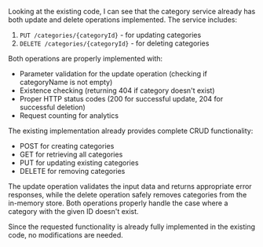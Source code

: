 Looking at the existing code, I can see that the category service already has both update and delete operations implemented. The service includes:

1. `PUT /categories/{categoryId}` - for updating categories
2. `DELETE /categories/{categoryId}` - for deleting categories

Both operations are properly implemented with:
- Parameter validation for the update operation (checking if categoryName is not empty)
- Existence checking (returning 404 if category doesn't exist)
- Proper HTTP status codes (200 for successful update, 204 for successful deletion)
- Request counting for analytics

The existing implementation already provides complete CRUD functionality:
- POST for creating categories
- GET for retrieving all categories  
- PUT for updating existing categories
- DELETE for removing categories

The update operation validates the input data and returns appropriate error responses, while the delete operation safely removes categories from the in-memory store. Both operations properly handle the case where a category with the given ID doesn't exist.

Since the requested functionality is already fully implemented in the existing code, no modifications are needed.